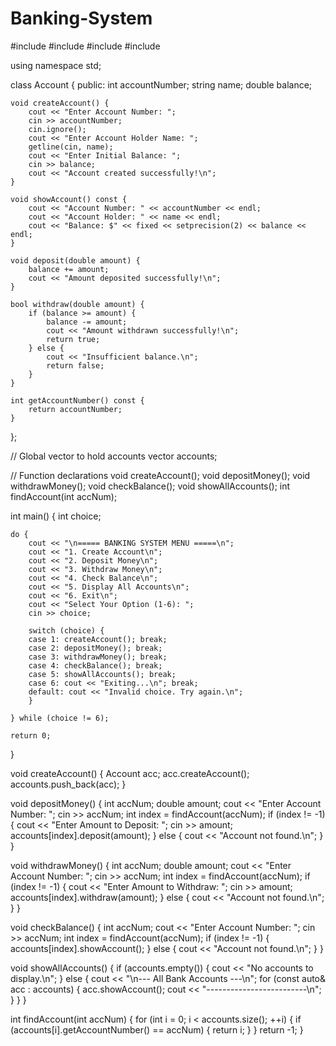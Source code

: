 # Banking-System
#include <iostream>
#include <fstream>
#include <vector>
#include <iomanip>

using namespace std;

class Account {
public:
    int accountNumber;
    string name;
    double balance;

    void createAccount() {
        cout << "Enter Account Number: ";
        cin >> accountNumber;
        cin.ignore();
        cout << "Enter Account Holder Name: ";
        getline(cin, name);
        cout << "Enter Initial Balance: ";
        cin >> balance;
        cout << "Account created successfully!\n";
    }

    void showAccount() const {
        cout << "Account Number: " << accountNumber << endl;
        cout << "Account Holder: " << name << endl;
        cout << "Balance: $" << fixed << setprecision(2) << balance << endl;
    }

    void deposit(double amount) {
        balance += amount;
        cout << "Amount deposited successfully!\n";
    }

    bool withdraw(double amount) {
        if (balance >= amount) {
            balance -= amount;
            cout << "Amount withdrawn successfully!\n";
            return true;
        } else {
            cout << "Insufficient balance.\n";
            return false;
        }
    }

    int getAccountNumber() const {
        return accountNumber;
    }
};

// Global vector to hold accounts
vector<Account> accounts;

// Function declarations
void createAccount();
void depositMoney();
void withdrawMoney();
void checkBalance();
void showAllAccounts();
int findAccount(int accNum);

int main() {
    int choice;

    do {
        cout << "\n===== BANKING SYSTEM MENU =====\n";
        cout << "1. Create Account\n";
        cout << "2. Deposit Money\n";
        cout << "3. Withdraw Money\n";
        cout << "4. Check Balance\n";
        cout << "5. Display All Accounts\n";
        cout << "6. Exit\n";
        cout << "Select Your Option (1-6): ";
        cin >> choice;

        switch (choice) {
        case 1: createAccount(); break;
        case 2: depositMoney(); break;
        case 3: withdrawMoney(); break;
        case 4: checkBalance(); break;
        case 5: showAllAccounts(); break;
        case 6: cout << "Exiting...\n"; break;
        default: cout << "Invalid choice. Try again.\n";
        }

    } while (choice != 6);

    return 0;
}

void createAccount() {
    Account acc;
    acc.createAccount();
    accounts.push_back(acc);
}

void depositMoney() {
    int accNum;
    double amount;
    cout << "Enter Account Number: ";
    cin >> accNum;
    int index = findAccount(accNum);
    if (index != -1) {
        cout << "Enter Amount to Deposit: ";
        cin >> amount;
        accounts[index].deposit(amount);
    } else {
        cout << "Account not found.\n";
    }
}

void withdrawMoney() {
    int accNum;
    double amount;
    cout << "Enter Account Number: ";
    cin >> accNum;
    int index = findAccount(accNum);
    if (index != -1) {
        cout << "Enter Amount to Withdraw: ";
        cin >> amount;
        accounts[index].withdraw(amount);
    } else {
        cout << "Account not found.\n";
    }
}

void checkBalance() {
    int accNum;
    cout << "Enter Account Number: ";
    cin >> accNum;
    int index = findAccount(accNum);
    if (index != -1) {
        accounts[index].showAccount();
    } else {
        cout << "Account not found.\n";
    }
}

void showAllAccounts() {
    if (accounts.empty()) {
        cout << "No accounts to display.\n";
    } else {
        cout << "\n--- All Bank Accounts ---\n";
        for (const auto& acc : accounts) {
            acc.showAccount();
            cout << "-------------------------\n";
        }
    }
}

int findAccount(int accNum) {
    for (int i = 0; i < accounts.size(); ++i) {
        if (accounts[i].getAccountNumber() == accNum) {
            return i;
        }
    }
    return -1;
}

